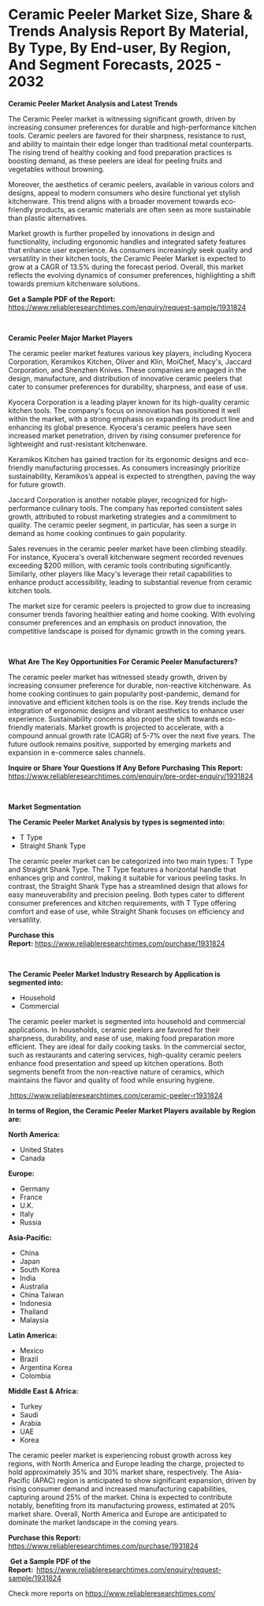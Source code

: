 <p><h1>Ceramic Peeler Market Size, Share & Trends Analysis Report By Material, By Type, By End-user, By Region, And Segment Forecasts, 2025 - 2032</h1></p><p><strong>Ceramic Peeler Market Analysis and Latest Trends</strong></p>
<p><p>The Ceramic Peeler market is witnessing significant growth, driven by increasing consumer preferences for durable and high-performance kitchen tools. Ceramic peelers are favored for their sharpness, resistance to rust, and ability to maintain their edge longer than traditional metal counterparts. The rising trend of healthy cooking and food preparation practices is boosting demand, as these peelers are ideal for peeling fruits and vegetables without browning.</p><p>Moreover, the aesthetics of ceramic peelers, available in various colors and designs, appeal to modern consumers who desire functional yet stylish kitchenware. This trend aligns with a broader movement towards eco-friendly products, as ceramic materials are often seen as more sustainable than plastic alternatives.</p><p>Market growth is further propelled by innovations in design and functionality, including ergonomic handles and integrated safety features that enhance user experience. As consumers increasingly seek quality and versatility in their kitchen tools, the Ceramic Peeler Market is expected to grow at a CAGR of 13.5% during the forecast period. Overall, this market reflects the evolving dynamics of consumer preferences, highlighting a shift towards premium kitchenware solutions.</p></p>
<p><strong>Get a Sample PDF of the Report:&nbsp;</strong> <a href="https://www.reliableresearchtimes.com/enquiry/request-sample/1931824?utm_campaign=2538&utm_medium=2&utm_source=Github&utm_content=ia&utm_term=02032025&utm_id=ceramic-peeler">https://www.reliableresearchtimes.com/enquiry/request-sample/1931824</a></p>
<p>&nbsp;</p>
<p><strong>Ceramic Peeler Major Market Players</strong></p>
<p><p>The ceramic peeler market features various key players, including Kyocera Corporation, Keramikos Kitchen, Oliver and Klin, MoiChef, Macy's, Jaccard Corporation, and Shenzhen Knives. These companies are engaged in the design, manufacture, and distribution of innovative ceramic peelers that cater to consumer preferences for durability, sharpness, and ease of use.</p><p>Kyocera Corporation is a leading player known for its high-quality ceramic kitchen tools. The company's focus on innovation has positioned it well within the market, with a strong emphasis on expanding its product line and enhancing its global presence. Kyocera's ceramic peelers have seen increased market penetration, driven by rising consumer preference for lightweight and rust-resistant kitchenware.</p><p>Keramikos Kitchen has gained traction for its ergonomic designs and eco-friendly manufacturing processes. As consumers increasingly prioritize sustainability, Keramikos’s appeal is expected to strengthen, paving the way for future growth.</p><p>Jaccard Corporation is another notable player, recognized for high-performance culinary tools. The company has reported consistent sales growth, attributed to robust marketing strategies and a commitment to quality. The ceramic peeler segment, in particular, has seen a surge in demand as home cooking continues to gain popularity.</p><p>Sales revenues in the ceramic peeler market have been climbing steadily. For instance, Kyocera's overall kitchenware segment recorded revenues exceeding $200 million, with ceramic tools contributing significantly. Similarly, other players like Macy's leverage their retail capabilities to enhance product accessibility, leading to substantial revenue from ceramic kitchen tools.</p><p>The market size for ceramic peelers is projected to grow due to increasing consumer trends favoring healthier eating and home cooking. With evolving consumer preferences and an emphasis on product innovation, the competitive landscape is poised for dynamic growth in the coming years.</p></p>
<p>&nbsp;</p>
<p><strong>What Are The Key Opportunities For Ceramic Peeler Manufacturers?</strong></p>
<p><p>The ceramic peeler market has witnessed steady growth, driven by increasing consumer preference for durable, non-reactive kitchenware. As home cooking continues to gain popularity post-pandemic, demand for innovative and efficient kitchen tools is on the rise. Key trends include the integration of ergonomic designs and vibrant aesthetics to enhance user experience. Sustainability concerns also propel the shift towards eco-friendly materials. Market growth is projected to accelerate, with a compound annual growth rate (CAGR) of 5-7% over the next five years. The future outlook remains positive, supported by emerging markets and expansion in e-commerce sales channels.</p></p>
<p><strong>Inquire or Share Your Questions If Any Before Purchasing This Report:</strong> <a href="https://www.reliableresearchtimes.com/enquiry/pre-order-enquiry/1931824?utm_campaign=2538&utm_medium=2&utm_source=Github&utm_content=ia&utm_term=02032025&utm_id=ceramic-peeler">https://www.reliableresearchtimes.com/enquiry/pre-order-enquiry/1931824</a></p>
<p>&nbsp;</p>
<p><strong>Market Segmentation</strong></p>
<p><strong>The Ceramic Peeler Market Analysis by types is segmented into:</strong></p>
<p><ul><li>T Type</li><li>Straight Shank Type</li></ul></p>
<p><p>The ceramic peeler market can be categorized into two main types: T Type and Straight Shank Type. The T Type features a horizontal handle that enhances grip and control, making it suitable for various peeling tasks. In contrast, the Straight Shank Type has a streamlined design that allows for easy maneuverability and precision peeling. Both types cater to different consumer preferences and kitchen requirements, with T Type offering comfort and ease of use, while Straight Shank focuses on efficiency and versatility.</p></p>
<p><strong>Purchase this Report:&nbsp;</strong><a href="https://www.reliableresearchtimes.com/purchase/1931824?utm_campaign=2538&utm_medium=2&utm_source=Github&utm_content=ia&utm_term=02032025&utm_id=ceramic-peeler">https://www.reliableresearchtimes.com/purchase/1931824</a></p>
<p>&nbsp;</p>
<p><strong>The Ceramic Peeler Market Industry Research by Application is segmented into:</strong></p>
<p><ul><li>Household</li><li>Commercial</li></ul></p>
<p><p>The ceramic peeler market is segmented into household and commercial applications. In households, ceramic peelers are favored for their sharpness, durability, and ease of use, making food preparation more efficient. They are ideal for daily cooking tasks. In the commercial sector, such as restaurants and catering services, high-quality ceramic peelers enhance food presentation and speed up kitchen operations. Both segments benefit from the non-reactive nature of ceramics, which maintains the flavor and quality of food while ensuring hygiene.</p></p>
<p><a href="https://www.reliableresearchtimes.com/ceramic-peeler-r1931824?utm_campaign=2538&utm_medium=2&utm_source=Github&utm_content=ia&utm_term=02032025&utm_id=ceramic-peeler">&nbsp;https://www.reliableresearchtimes.com/ceramic-peeler-r1931824</a></p>
<p><strong>In terms of Region, the Ceramic Peeler Market Players available by Region are:</strong></p>
<p>
    <p> <strong> North America: </strong>
        <ul>
            <li>United States</li>
            <li>Canada</li>
        </ul>
        </p> 
    <p> <strong> Europe: </strong>
        <ul>
            <li>Germany</li>
            <li>France</li>
            <li>U.K.</li>
            <li>Italy</li>
            <li>Russia</li>
        </ul>
        </p> 
    <p> <strong> Asia-Pacific: </strong>
        <ul>
            <li>China</li>
            <li>Japan</li>
            <li>South Korea</li>
            <li>India</li>
            <li>Australia</li>
            <li>China Taiwan</li>
            <li>Indonesia</li>
            <li>Thailand</li>
            <li>Malaysia</li>
        </ul>
        </p> 
    <p> <strong> Latin America: </strong>
        <ul>
            <li>Mexico</li>
            <li>Brazil</li>
            <li>Argentina Korea</li>
            <li>Colombia</li>
        </ul>
        </p> 
    <p> <strong> Middle East & Africa: </strong>
        <ul>
            <li>Turkey</li>
            <li>Saudi</li>
            <li>Arabia</li>
            <li>UAE</li>
            <li>Korea</li>
        </ul>
    </p>
    </p>
<p><p>The ceramic peeler market is experiencing robust growth across key regions, with North America and Europe leading the charge, projected to hold approximately 35% and 30% market share, respectively. The Asia-Pacific (APAC) region is anticipated to show significant expansion, driven by rising consumer demand and increased manufacturing capabilities, capturing around 25% of the market. China is expected to contribute notably, benefiting from its manufacturing prowess, estimated at 20% market share. Overall, North America and Europe are anticipated to dominate the market landscape in the coming years.</p></p>
<p><strong>Purchase this Report: </strong><a href="https://www.reliableresearchtimes.com/purchase/1931824?utm_campaign=2538&utm_medium=2&utm_source=Github&utm_content=ia&utm_term=02032025&utm_id=ceramic-peeler">https://www.reliableresearchtimes.com/purchase/1931824</a></p>
<p>&nbsp;<strong>Get a Sample PDF of the Report:&nbsp;&nbsp;</strong><a href="https://www.reliableresearchtimes.com/enquiry/request-sample/1931824?utm_campaign=2538&utm_medium=2&utm_source=Github&utm_content=ia&utm_term=02032025&utm_id=ceramic-peeler">https://www.reliableresearchtimes.com/enquiry/request-sample/1931824</a></p>
<p><strong></strong></p>
<p>Check more reports on <a href="https://www.reliableresearchtimes.com/?utm_campaign=2538&utm_medium=2&utm_source=Github&utm_content=ia&utm_term=02032025&utm_id=ceramic-peeler">https://www.reliableresearchtimes.com/</a></p>